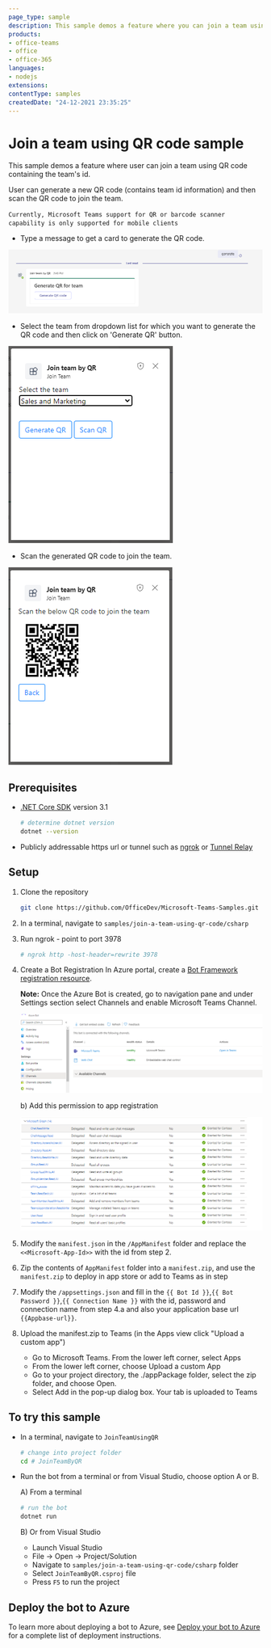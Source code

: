 ```yaml
---
page_type: sample
description: This sample demos a feature where you can join a team using QR code containing the team's id.
products:
- office-teams
- office
- office-365
languages:
- nodejs
extensions:
contentType: samples
createdDate: "24-12-2021 23:35:25"
---
```


# Join a team using QR code sample

This sample demos a feature where user can join a team using QR code containing the team's id.

User can generate a new QR code (contains team id information) and then scan the QR code to join the team.

`Currently, Microsoft Teams support for QR or barcode scanner capability is only supported for mobile clients`

- Type a message to get a card to generate the QR code.

 ![Card](JoinTeamByQR/Images/CardWithButtons.png)

- Select the team from dropdown list for which you want to generate the QR code and then click on      'Generate QR' button.

 ![QR Code](JoinTeamByQR/Images/QRCode.png)

- Scan the generated QR code to join the team.

 ![Join Team](JoinTeamByQR/Images/TeamQR.png)

## Prerequisites

- [.NET Core SDK](https://dotnet.microsoft.com/download) version 3.1

  ```bash
  # determine dotnet version
  dotnet --version
  ```
- Publicly addressable https url or tunnel such as [ngrok](https://ngrok.com/) or [Tunnel Relay](https://github.com/OfficeDev/microsoft-teams-tunnelrelay) 

## Setup

1. Clone the repository

    ```bash
    git clone https://github.com/OfficeDev/Microsoft-Teams-Samples.git
    ```

2. In a terminal, navigate to `samples/join-a-team-using-qr-code/csharp`

3. Run ngrok - point to port 3978

   ```bash
   # ngrok http -host-header=rewrite 3978
   ```

4. Create a Bot Registration
   In Azure portal, create a [Bot Framework registration resource](https://docs.microsoft.com/en-us/azure/bot-service/bot-builder-authentication?view=azure-bot-service-4.0&tabs=csharp%2Caadv2).

   **Note:** Once the Azure Bot is created, go to navigation pane and under Settings section select Channels and enable Microsoft Teams Channel.

    ![Configure Channel](JoinTeamByQR/Images/BotChannel.png)

   b) Add this permission to app registration

    ![Permissions](JoinTeamByQR/Images/Permission.png)

5. Modify the `manifest.json` in the `/AppManifest` folder and replace the `<<Microsoft-App-Id>>` with the id from step 2.

6. Zip the contents of `AppManifest` folder into a `manifest.zip`, and use the `manifest.zip` to deploy in app store or add to Teams as in step 

7. Modify the `/appsettings.json` and fill in the `{{ Bot Id }}`,`{{ Bot Password }}`,`{{ Connection Name }}` with the id, password and   connection name from step 4.a and also your application base url `{{Appbase-url}}`.

8. Upload the manifest.zip to Teams (in the Apps view click "Upload a custom app")
   - Go to Microsoft Teams. From the lower left corner, select Apps
   - From the lower left corner, choose Upload a custom App
   - Go to your project directory, the ./appPackage folder, select the zip folder, and choose Open.
   - Select Add in the pop-up dialog box. Your tab is uploaded to Teams

## To try this sample

- In a terminal, navigate to `JoinTeamUsingQR`

    ```bash
    # change into project folder
    cd # JoinTeamByQR
    ```

- Run the bot from a terminal or from Visual Studio, choose option A or B.

  A) From a terminal

  ```bash
  # run the bot
  dotnet run
  ```

  B) Or from Visual Studio

  - Launch Visual Studio
  - File -> Open -> Project/Solution
  - Navigate to `samples/join-a-team-using-qr-code/csharp` folder
  - Select `JoinTeamByQR.csproj` file
  - Press `F5` to run the project

## Deploy the bot to Azure

To learn more about deploying a bot to Azure, see [Deploy your bot to Azure](https://aka.ms/azuredeployment) for a complete list of deployment instructions.

